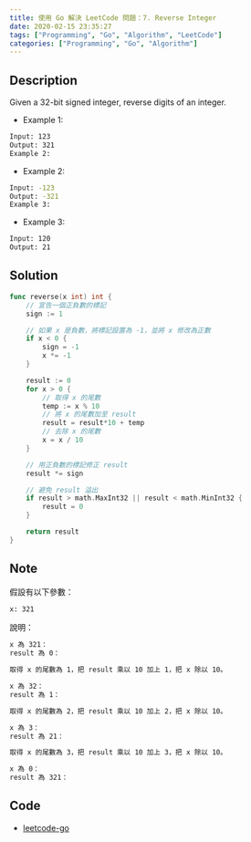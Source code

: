 ```yaml
---
title: 使用 Go 解決 LeetCode 問題：7. Reverse Integer
date: 2020-02-15 23:35:27
tags: ["Programming", "Go", "Algorithm", "LeetCode"]
categories: ["Programming", "Go", "Algorithm"]
---
```


## Description

Given a 32-bit signed integer, reverse digits of an integer.

- Example 1:

```bash
Input: 123
Output: 321
Example 2:
```

- Example 2:

```bash
Input: -123
Output: -321
Example 3:
```

- Example 3:

```bash
Input: 120
Output: 21
```

## Solution

```go
func reverse(x int) int {
	// 宣告一個正負數的標記
	sign := 1

	// 如果 x 是負數，將標記設置為 -1，並將 x 修改為正數
	if x < 0 {
		sign = -1
		x *= -1
	}

	result := 0
	for x > 0 {
		// 取得 x 的尾數
		temp := x % 10
		// 將 x 的尾數加至 result
		result = result*10 + temp
		// 去除 x 的尾數
		x = x / 10
	}

	// 用正負數的標記修正 result
	result *= sign

	// 避免 result 溢出
	if result > math.MaxInt32 || result < math.MinInt32 {
		result = 0
	}

	return result
}
```

## Note

假設有以下參數：

```bash
x: 321
```

說明：

```bash
x 為 321：
result 為 0：

取得 x 的尾數為 1，把 result 乘以 10 加上 1，把 x 除以 10。

x 為 32：
result 為 1：

取得 x 的尾數為 2，把 result 乘以 10 加上 2，把 x 除以 10。

x 為 3：
result 為 21：

取得 x 的尾數為 3，把 result 乘以 10 加上 3，把 x 除以 10。

x 為 0：
result 為 321：
```

## Code

- [leetcode-go](https://github.com/memochou1993/leetcode-go)
